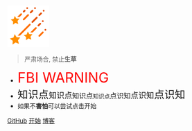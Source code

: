 ![logo](source/favicon.png)

> 严肃场合, 禁止**生草**

- <font size="6" color="red">FBI WARNING</font>
- <font size="5">知识点</font><font size="4">知识点</font><font size="3">知识点</font><font size="2">知识点</font><font size="3">点识知</font><font size="4">点识知</font><font size="5">点识知</font>
- 如果不**害怕**可以尝试点击开始

[GitHub](http://luckyray-fan.github.io/) [开始](#该说的都说完了) [博客](https://github.com/luckyray-fan/knowledge-point)
